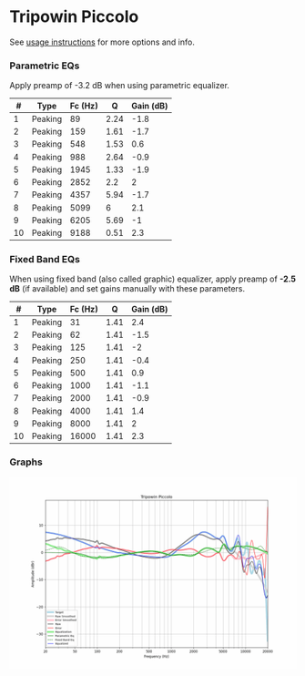 # Tripowin Piccolo
See [usage instructions](https://github.com/jaakkopasanen/AutoEq#usage) for more options and info.

### Parametric EQs
Apply preamp of -3.2 dB when using parametric equalizer.

|   # | Type    |   Fc (Hz) |    Q |   Gain (dB) |
|-----|---------|-----------|------|-------------|
|   1 | Peaking |        89 | 2.24 |        -1.8 |
|   2 | Peaking |       159 | 1.61 |        -1.7 |
|   3 | Peaking |       548 | 1.53 |         0.6 |
|   4 | Peaking |       988 | 2.64 |        -0.9 |
|   5 | Peaking |      1945 | 1.33 |        -1.9 |
|   6 | Peaking |      2852 | 2.2  |         2   |
|   7 | Peaking |      4357 | 5.94 |        -1.7 |
|   8 | Peaking |      5099 | 6    |         2.1 |
|   9 | Peaking |      6205 | 5.69 |        -1   |
|  10 | Peaking |      9188 | 0.51 |         2.3 |

### Fixed Band EQs
When using fixed band (also called graphic) equalizer, apply preamp of **-2.5 dB** (if available) and set gains manually with these parameters.

|   # | Type    |   Fc (Hz) |    Q |   Gain (dB) |
|-----|---------|-----------|------|-------------|
|   1 | Peaking |        31 | 1.41 |         2.4 |
|   2 | Peaking |        62 | 1.41 |        -1.5 |
|   3 | Peaking |       125 | 1.41 |        -2   |
|   4 | Peaking |       250 | 1.41 |        -0.4 |
|   5 | Peaking |       500 | 1.41 |         0.9 |
|   6 | Peaking |      1000 | 1.41 |        -1.1 |
|   7 | Peaking |      2000 | 1.41 |        -0.9 |
|   8 | Peaking |      4000 | 1.41 |         1.4 |
|   9 | Peaking |      8000 | 1.41 |         2   |
|  10 | Peaking |     16000 | 1.41 |         2.3 |

### Graphs
![](./Tripowin%20Piccolo.png)
